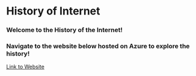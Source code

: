 # History of Internet 
### Welcome to the History of the Internet! 
### Navigate to the website below hosted on Azure to explore the history!
[Link to Website](pythoncalcwebsite.eastus.azurecontainer.io)
